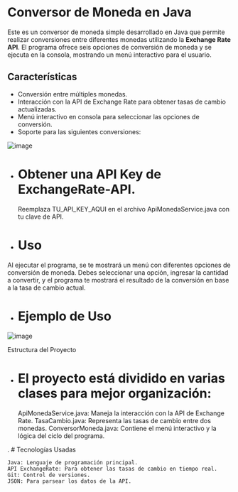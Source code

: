 # Conversor de Moneda en Java

Este es un conversor de moneda simple desarrollado en Java que permite realizar conversiones entre diferentes 
monedas utilizando la **Exchange Rate API**. El programa ofrece seis opciones de conversión de moneda y se ejecuta en 
la consola, mostrando un menú interactivo para el usuario.

## Características

- Conversión entre múltiples monedas.
- Interacción con la API de Exchange Rate para obtener tasas de cambio actualizadas.
- Menú interactivo en consola para seleccionar las opciones de conversión.
- Soporte para las siguientes conversiones:

  
 ![image](https://github.com/user-attachments/assets/f9931f80-c6b1-470a-9a65-b595f7b8e826)

- # Obtener una API Key de ExchangeRate-API.

    Reemplaza TU_API_KEY_AQUI en el archivo ApiMonedaService.java con tu clave de API.

- # Uso

Al ejecutar el programa, se te mostrará un menú con diferentes opciones de conversión de moneda. Debes seleccionar 
una opción, ingresar la cantidad a convertir, y el programa te mostrará el resultado de la conversión en base a la 
tasa de cambio actual.

- # Ejemplo de Uso
 ![image](https://github.com/user-attachments/assets/364c2b75-38c0-4a34-b78b-a5cb844016c0)

 Estructura del Proyecto

- # El proyecto está dividido en varias clases para mejor organización:

    ApiMonedaService.java: Maneja la interacción con la API de Exchange Rate.
    TasaCambio.java: Representa las tasas de cambio entre dos monedas.
    ConversorMoneda.java: Contiene el menú interactivo y la lógica del ciclo del programa.

. # Tecnologías Usadas

    Java: Lenguaje de programación principal.
    API ExchangeRate: Para obtener las tasas de cambio en tiempo real.
    Git: Control de versiones.
    JSON: Para parsear los datos de la API.
